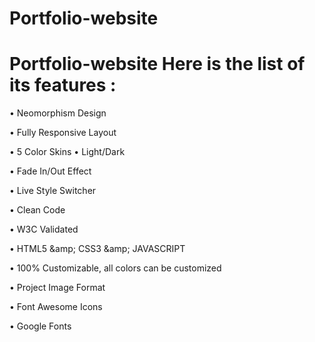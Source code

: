 # Portfolio-website
# Portfolio-website Here is the list of its features :  

• Neomorphism Design   

• Fully Responsive Layout   

• 5 Color Skins • Light/Dark  

• Fade In/Out Effect   

• Live Style Switcher   

• Clean Code   

• W3C Validated   

• HTML5 &amp;amp; CSS3 &amp;amp; JAVASCRIPT   

• 100% Customizable, all colors can be customized  

• Project Image Format   

• Font Awesome Icons   

• Google Fonts
